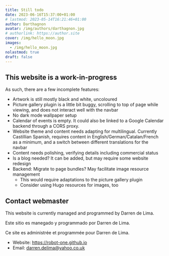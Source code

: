 ```yaml
---
title: Still todo
date: 2023-06-16T15:37:00+01:00
# lastmod: 2023-05-14T16:21:46+01:00
author: Darthagnon
avatar: /img/authors/darthagnon.jpg
# authorlink: https://author.site
cover: /img/hello_moon.jpg
images:
  - /img/hello_moon.jpg
nolastmod: true
draft: false
---
```


## This website is a work-in-progress
As such, there are a few incomplete features:
- Artwork is still mostly black and white, uncoloured
- Picture gallery plugin is a little bit buggy, scrolling to top of page while viewing, and does not interact well with the navbar
- No dark mode wallpaper setup
- Calendar of events is empty. It could also be linked to a Google Calendar backend through a CORS proxy.
- Website theme and content needs adapting for multilingual. Currently Castillian Spanish, requires content in English/German/Catalan/French as a minimum, and a switch between different translations for the navbar
- Content needs polishing, verifying details including commercial status
- Is a blog needed? It can be added, but may require some website redesign
- Backend: Migrate to page bundles? May facilitate image resource management
	- This would require adaptations to the picture gallery plugin
	- Consider using Hugo resources for images, too
	
## Contact webmaster
This website is currently managed and programmed by Darren de Lima. 

Este sitio es manegado y programmado por Darren de Lima.

Ce site es administrée et programmée pour Darren de Lima.

- Website: https://robot-one.github.io
- Email: darren.delima@yahoo.co.uk


